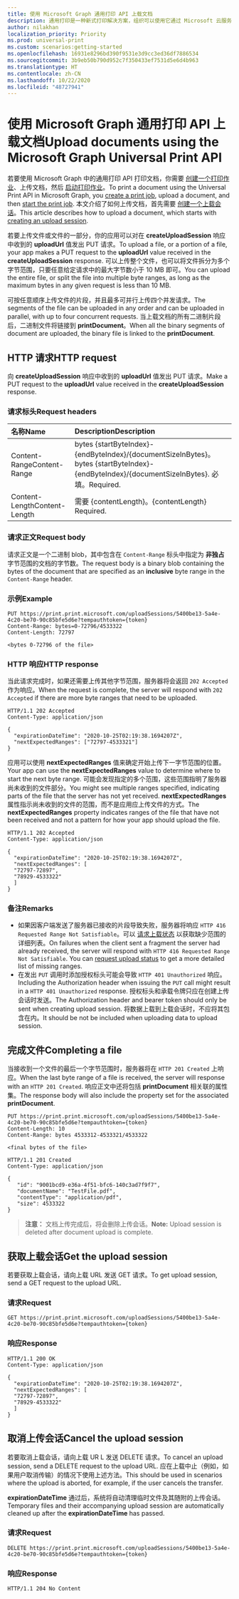 ```yaml
---
title: 使用 Microsoft Graph 通用打印 API 上载文档
description: 通用打印是一种新式打印解决方案，组织可以使用它通过 Microsoft 云服务来管理自己的打印基础设施。
author: nilakhan
localization_priority: Priority
ms.prod: universal-print
ms.custom: scenarios:getting-started
ms.openlocfilehash: 16931e8296bd390f9531e3d9cc3ed36df7886534
ms.sourcegitcommit: 3b9eb50b790d952c7f350433ef7531d5e6d4b963
ms.translationtype: HT
ms.contentlocale: zh-CN
ms.lasthandoff: 10/22/2020
ms.locfileid: "48727941"
---
```

# <a name="upload-documents-using-the-microsoft-graph-universal-print-api"></a><span data-ttu-id="175cc-103">使用 Microsoft Graph 通用打印 API 上载文档</span><span class="sxs-lookup"><span data-stu-id="175cc-103">Upload documents using the Microsoft Graph Universal Print API</span></span>

<span data-ttu-id="175cc-104">若要使用 Microsoft Graph 中的通用打印 API 打印文档，你需要 [创建一个打印作业](/graph/api/printershare-post-jobs?view=graph-rest-beta)、上传文档，然后 [启动打印作业](/graph/api/printjob-start?view=graph-rest-beta)。</span><span class="sxs-lookup"><span data-stu-id="175cc-104">To print a document using the Universal Print API in Microsoft Graph, you [create a print job](/graph/api/printershare-post-jobs?view=graph-rest-beta), upload a document, and then [start the print job](/graph/api/printjob-start?view=graph-rest-beta).</span></span> <span data-ttu-id="175cc-105">本文介绍了如何上传文档，首先需要 [创建一个上载会话](/graph/api/printdocument-createuploadsession?view=graph-rest-beta)。</span><span class="sxs-lookup"><span data-stu-id="175cc-105">This article describes how to upload a document, which starts with [creating an upload session](/graph/api/printdocument-createuploadsession?view=graph-rest-beta).</span></span>

<span data-ttu-id="175cc-106">若要上传文件或文件的一部分，你的应用可以对在 **createUploadSession** 响应中收到的 **uploadUrl** 值发出 PUT 请求。</span><span class="sxs-lookup"><span data-stu-id="175cc-106">To upload a file, or a portion of a file, your app makes a PUT request to the **uploadUrl** value received in the **createUploadSession** response.</span></span>
<span data-ttu-id="175cc-107">可以上传整个文件，也可以将文件拆分为多个字节范围，只要任意给定请求中的最大字节数小于 10 MB 即可。</span><span class="sxs-lookup"><span data-stu-id="175cc-107">You can upload the entire file, or split the file into multiple byte ranges, as long as the maximum bytes in any given request is less than 10 MB.</span></span>

<span data-ttu-id="175cc-108">可按任意顺序上传文件的片段，并且最多可并行上传四个并发请求。</span><span class="sxs-lookup"><span data-stu-id="175cc-108">The segments of the file can be uploaded in any order and can be uploaded in parallel, with up to four concurrent requests.</span></span> <span data-ttu-id="175cc-109">当上载文档的所有二进制片段后，二进制文件将链接到 **printDocument**。</span><span class="sxs-lookup"><span data-stu-id="175cc-109">When all the binary segments of document are uploaded, the binary file is linked to the **printDocument**.</span></span>

## <a name="http-request"></a><span data-ttu-id="175cc-110">HTTP 请求</span><span class="sxs-lookup"><span data-stu-id="175cc-110">HTTP request</span></span>

<span data-ttu-id="175cc-111">向 **createUploadSession** 响应中收到的 **uploadUrl** 值发出 PUT 请求。</span><span class="sxs-lookup"><span data-stu-id="175cc-111">Make a PUT request to the **uploadUrl** value received in the **createUploadSession** response.</span></span>

### <a name="request-headers"></a><span data-ttu-id="175cc-112">请求标头</span><span class="sxs-lookup"><span data-stu-id="175cc-112">Request headers</span></span>
| <span data-ttu-id="175cc-113">名称</span><span class="sxs-lookup"><span data-stu-id="175cc-113">Name</span></span>          | <span data-ttu-id="175cc-114">Description</span><span class="sxs-lookup"><span data-stu-id="175cc-114">Description</span></span>   |
|:--------------|:--------------|
| <span data-ttu-id="175cc-115">Content-Range</span><span class="sxs-lookup"><span data-stu-id="175cc-115">Content-Range</span></span> | <span data-ttu-id="175cc-116">bytes {startByteIndex}-{endByteIndex}‬/{documentSizeInBytes}。</span><span class="sxs-lookup"><span data-stu-id="175cc-116">bytes {startByteIndex}-{endByteIndex}‬/{documentSizeInBytes}.</span></span> <span data-ttu-id="175cc-117">必填。</span><span class="sxs-lookup"><span data-stu-id="175cc-117">Required.</span></span>|
| <span data-ttu-id="175cc-118">Content-Length</span><span class="sxs-lookup"><span data-stu-id="175cc-118">Content-Length</span></span> | <span data-ttu-id="175cc-119">需要 {contentLength}。</span><span class="sxs-lookup"><span data-stu-id="175cc-119">{contentLength}‬ Required.</span></span>|

### <a name="request-body"></a><span data-ttu-id="175cc-120">请求正文</span><span class="sxs-lookup"><span data-stu-id="175cc-120">Request body</span></span>
<span data-ttu-id="175cc-121">请求正文是一个二进制 blob，其中包含在 `Content-Range` 标头中指定为 **非独占** 字节范围的文档的字节数。</span><span class="sxs-lookup"><span data-stu-id="175cc-121">The request body is a binary blob containing the bytes of the document that are specified as an **inclusive** byte range in the `Content-Range` header.</span></span> 

### <a name="example"></a><span data-ttu-id="175cc-122">示例</span><span class="sxs-lookup"><span data-stu-id="175cc-122">Example</span></span>

```http
PUT https://print.print.microsoft.com/uploadSessions/5400be13-5a4e-4c20-be70-90c85bfe5d6e?tempauthtoken={token}
Content-Range: bytes=0-72796/4533322
Content-Length: 72797

<bytes 0-72796 of the file>
```
### <a name="http-response"></a><span data-ttu-id="175cc-123">HTTP 响应</span><span class="sxs-lookup"><span data-stu-id="175cc-123">HTTP response</span></span>

<span data-ttu-id="175cc-124">当此请求完成时，如果还需要上传其他字节范围，服务器将会返回 `202 Accepted` 作为响应。</span><span class="sxs-lookup"><span data-stu-id="175cc-124">When the request is complete, the server will respond with `202 Accepted` if there are more byte ranges that need to be uploaded.</span></span>

<!-- { "blockType": "response", "@odata.type": "microsoft.graph.uploadSession", "truncated": true } -->

```http
HTTP/1.1 202 Accepted
Content-Type: application/json

{
  "expirationDateTime": "2020-10-25T02:19:38.1694207Z",
  "nextExpectedRanges": ["72797-4533321"]
}
```

<span data-ttu-id="175cc-125">应用可以使用 **nextExpectedRanges** 值来确定开始上传下一字节范围的位置。</span><span class="sxs-lookup"><span data-stu-id="175cc-125">Your app can use the **nextExpectedRanges** value to determine where to start the next byte range.</span></span> <span data-ttu-id="175cc-126">可能会发现指定的多个范围，这些范围指明了服务器尚未收到的文件部分。</span><span class="sxs-lookup"><span data-stu-id="175cc-126">You might see multiple ranges specified, indicating parts of the file that the server has not yet received.</span></span> <span data-ttu-id="175cc-127">**nextExpectedRanges** 属性指示尚未收到的文件的范围，而不是应用应上传文件的方式。</span><span class="sxs-lookup"><span data-stu-id="175cc-127">The **nextExpectedRanges** property indicates ranges of the file that have not been received and not a pattern for how your app should upload the file.</span></span>

<!-- { "blockType": "ignored", "@odata.type": "microsoft.graph.uploadSession", "truncated": true } -->

```http
HTTP/1.1 202 Accepted
Content-Type: application/json

{
  "expirationDateTime": "2020-10-25T02:19:38.1694207Z",
  "nextExpectedRanges": [
  "72797-72897",
  "78929-4533322"
  ]
}
```

### <a name="remarks"></a><span data-ttu-id="175cc-128">备注</span><span class="sxs-lookup"><span data-stu-id="175cc-128">Remarks</span></span>

* <span data-ttu-id="175cc-p106">如果因客户端发送了服务器已接收的片段导致失败，服务器将响应 `HTTP 416 Requested Range Not Satisfiable`。可以 [请求上载状态](#get-the-upload-session) 以获取缺少范围的详细列表。</span><span class="sxs-lookup"><span data-stu-id="175cc-p106">On failures when the client sent a fragment the server had already received, the server will respond with `HTTP 416 Requested Range Not Satisfiable`. You can [request upload status](#get-the-upload-session) to get a more detailed list of missing ranges.</span></span>
* <span data-ttu-id="175cc-131">在发出 `PUT` 调用时添加授权标头可能会导致 `HTTP 401 Unauthorized` 响应。</span><span class="sxs-lookup"><span data-stu-id="175cc-131">Including the Authorization header when issuing the `PUT` call might result in a `HTTP 401 Unauthorized` response.</span></span> <span data-ttu-id="175cc-132">授权标头和承载令牌只应在创建上传会话时发送。</span><span class="sxs-lookup"><span data-stu-id="175cc-132">The Authorization header and bearer token should only be sent when creating upload session.</span></span> <span data-ttu-id="175cc-133">将数据上载到上载会话时，不应将其包含在内。</span><span class="sxs-lookup"><span data-stu-id="175cc-133">It should be not be included when uploading data to upload session.</span></span>

## <a name="completing-a-file"></a><span data-ttu-id="175cc-134">完成文件</span><span class="sxs-lookup"><span data-stu-id="175cc-134">Completing a file</span></span>

<span data-ttu-id="175cc-135">当接收到一个文件的最后一个字节范围时，服务器将在 `HTTP 201 Created` 上响应。</span><span class="sxs-lookup"><span data-stu-id="175cc-135">When the last byte range of a file is received, the server will response with an `HTTP 201 Created`.</span></span> <span data-ttu-id="175cc-136">响应正文中还将包括 **printDocument** 相关联的属性集。</span><span class="sxs-lookup"><span data-stu-id="175cc-136">The response body will also include the property set for the associated **printDocument**.</span></span>

<!-- { "blockType": "request", "opaqueUrl": true, "name": "upload-fragment-final", "scopes": "printjob.readwrite" } -->

```
PUT https://print.print.microsoft.com/uploadSessions/5400be13-5a4e-4c20-be70-90c85bfe5d6e?tempauthtoken={token}
Content-Length: 10
Content-Range: bytes 4533312-4533321/4533322

<final bytes of the file>
```

<!-- { "blockType": "response", "@odata.type": "microsoft.graph.printDocument", "truncated": true } -->

```http
HTTP/1.1 201 Created
Content-Type: application/json

{
   "id": "9001bcd9-e36a-4f51-bfc6-140c3ad7f9f7",
   "documentName": "TestFile.pdf",
   "contentType": "application/pdf", 
   "size": 4533322
}
```

><span data-ttu-id="175cc-137">**注意：** 文档上传完成后，将会删除上传会话。</span><span class="sxs-lookup"><span data-stu-id="175cc-137">**Note:** Upload session is deleted after document upload is complete.</span></span>

## <a name="get-the-upload-session"></a><span data-ttu-id="175cc-138">获取上载会话</span><span class="sxs-lookup"><span data-stu-id="175cc-138">Get the upload session</span></span>

<span data-ttu-id="175cc-139">若要获取上载会话，请向上载 URL 发送 GET 请求。</span><span class="sxs-lookup"><span data-stu-id="175cc-139">To get upload session, send a GET request to the upload URL.</span></span> 

### <a name="request"></a><span data-ttu-id="175cc-140">请求</span><span class="sxs-lookup"><span data-stu-id="175cc-140">Request</span></span>
<!-- { "blockType": "request", "opaqueUrl": true, "name": "upload-fragment-resume", "scopes": "files.readwrite" } -->

```http
GET https://print.print.microsoft.com/uploadSessions/5400be13-5a4e-4c20-be70-90c85bfe5d6e?tempauthtoken={token}
```

### <a name="response"></a><span data-ttu-id="175cc-141">响应</span><span class="sxs-lookup"><span data-stu-id="175cc-141">Response</span></span>

<!-- { "blockType": "response" } -->
```http
HTTP/1.1 200 OK
Content-Type: application/json

{
  "expirationDateTime": "2020-10-25T02:19:38.1694207Z",
  "nextExpectedRanges": [
  "72797-72897",
  "78929-4533322"
  ]
}
```

## <a name="cancel-the-upload-session"></a><span data-ttu-id="175cc-142">取消上传会话</span><span class="sxs-lookup"><span data-stu-id="175cc-142">Cancel the upload session</span></span>

<span data-ttu-id="175cc-143">若要取消上载会话，请向上载 UR L 发送 DELETE 请求。</span><span class="sxs-lookup"><span data-stu-id="175cc-143">To cancel an upload session, send a DELETE request to the upload URL.</span></span> <span data-ttu-id="175cc-144">应在上载中止（例如，如果用户取消传输）的情况下使用上述方法。</span><span class="sxs-lookup"><span data-stu-id="175cc-144">This should be used in scenarios where the upload is aborted, for example, if the user cancels the transfer.</span></span>

<span data-ttu-id="175cc-145">**expirationDateTime** 通过后，系统将自动清理临时文件及其随附的上传会话。</span><span class="sxs-lookup"><span data-stu-id="175cc-145">Temporary files and their accompanying upload session are automatically cleaned up after the **expirationDateTime** has passed.</span></span>

### <a name="request"></a><span data-ttu-id="175cc-146">请求</span><span class="sxs-lookup"><span data-stu-id="175cc-146">Request</span></span>

<!-- { "blockType": "request", "opaqueUrl": true, "name": "upload-fragment-cancel", "scopes": "printjob.readwrite" } -->

```http
DELETE https://print.print.microsoft.com/uploadSessions/5400be13-5a4e-4c20-be70-90c85bfe5d6e?tempauthtoken={token}
```

### <a name="response"></a><span data-ttu-id="175cc-147">响应</span><span class="sxs-lookup"><span data-stu-id="175cc-147">Response</span></span>

<!-- { "blockType": "response" } -->

```http
HTTP/1.1 204 No Content
```
